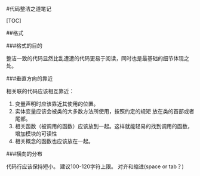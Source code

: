 #代码整洁之道笔记

[TOC]

##格式

###格式的目的

整洁一致的代码显然比乱遭遭的代码更易于阅读，同时也是最基础的细节体现之处。

###垂直方向的靠近

相关联的代码应该相互靠近：

1. 变量声明时应该靠近其使用的位置。
2. 实体变量应该会被类的大多数方法所使用，按照约定的规矩 放在类的首部或者尾部。
3. 相关函数（被调用的函数）应该放到一起。这样就能轻易的找到调用的函数，增加模块的可读性
4. 相关概念的函数也应该放在一起。

###横向的分布

代码行应该保持短小。 建议100-120字符上限。
对齐和缩进(space or tab？)


